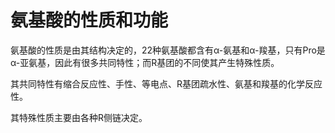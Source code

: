 # 氨基酸的性质和功能

氨基酸的性质是由其结构决定的，22种氨基酸都含有α-氨基和α-羧基，只有Pro是α-亚氨基，因此有很多共同特性；而R基团的不同使其产生特殊性质。

其共同特性有缩合反应性、手性、等电点、R基团疏水性、氨基和羧基的化学反应性。

其特殊性质主要由各种R侧链决定。